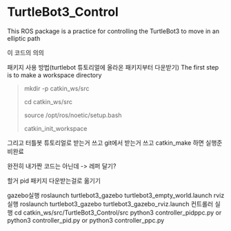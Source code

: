 # TurtleBot3_Control
This ROS package is a practice for controlling the TurtleBot3 to move in an elliptic path 

이 코드의 의의

패키지 사용 방법(turtlebot 튜토리얼에 올라온 패키지부터 다운받기)
The first step is to make a workspace directory 
> mkdir -p catkin_ws/src 
> 
> cd catkin_ws/src
>
> source /opt/ros/noetic/setup.bash
>
> catkin_init_workspace
>
그리고 터틀봇 튜토리얼로 받는거 쓰고
git에서 받는거 쓰고
catkin_make 하면 실행준비완료

완전히 내가짠 코드는 아닌데 -> 레퍼 달기?

할거
pid 패키지 다운받는걸로 옮기기

gazebo실행
roslaunch turtlebot3_gazebo turtlebot3_empty_world.launch
rviz실행
roslaunch turtlebot3_gazebo turtlebot3_gazebo_rviz.launch
컨트롤러 실행
cd catkin_ws/src/TurtleBot3_Control/src
python3 controller_pidppc.py
or
python3 controller_pid.py
or
python3 controller_ppc.py